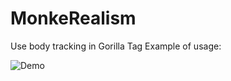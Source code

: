 # MonkeRealism

Use body tracking in Gorilla Tag
Example of usage:

![Demo](MonkeRealismMarketing.gif)

